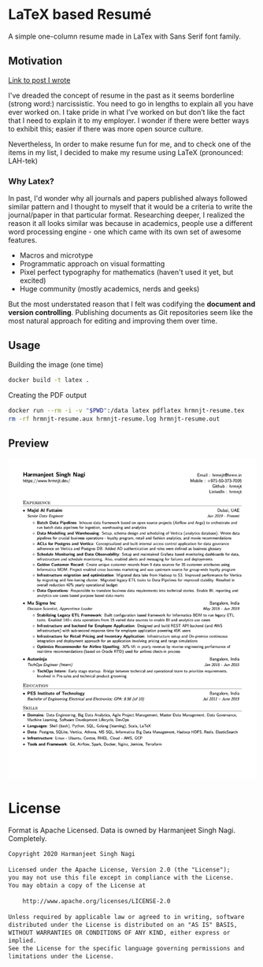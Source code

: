 
# LaTeX based Resumé

A simple one-column resume made in LaTex with Sans Serif font family.

## Motivation

[Link to post I wrote](https://www.hrmnjt.dev/p/resume-as-code)

I've dreaded the concept of resume in the past as it seems borderline (strong
word:) narcissistic. You need to go in lengths to explain all you have
ever worked on. I take pride in what I’ve worked on but don’t like the fact
that I need to explain it to my employer. I wonder if there were better ways to
exhibit this; easier if there was more open source culture.

Nevertheless, In order to make resume fun for me, and to check one of the
items in my list, I decided to make my resume using LaTeX (pronounced: LAH-tek)

### Why Latex?

In past, I'd wonder why all journals and papers published always followed
similar pattern and I thought to myself that it would be a criteria to write
the journal/paper in that particular format. Researching deeper, I realized
the reason it all looks similar was because in academics, people use a
different word processing engine - one which came with its own set of
awesome features.

- Macros and microtype
- Programmatic approach on visual formatting
- Pixel perfect typography for mathematics (haven't used it yet, but excited)
- Huge community (mostly academics, nerds and geeks)

But the most understated reason that I felt was codifying the **document and
version controlling**. Publishing documents as Git repositories seem like the
most natural approach for editing and improving them over time.

## Usage

Building the image (one time)

```bash
docker build -t latex .
```

Creating the PDF output
```bash
docker run --rm -i -v "$PWD":/data latex pdflatex hrmnjt-resume.tex
rm -rf hrmnjt-resume.aux hrmnjt-resume.log hrmnjt-resume.out
```

## Preview

![preview](./hrmnjt-resume.jpg)

# License

Format is Apache Licensed. Data is owned by Harmanjeet Singh Nagi. Completely.

```
Copyright 2020 Harmanjeet Singh Nagi

Licensed under the Apache License, Version 2.0 (the "License");
you may not use this file except in compliance with the License.
You may obtain a copy of the License at

    http://www.apache.org/licenses/LICENSE-2.0

Unless required by applicable law or agreed to in writing, software
distributed under the License is distributed on an "AS IS" BASIS,
WITHOUT WARRANTIES OR CONDITIONS OF ANY KIND, either express or implied.
See the License for the specific language governing permissions and
limitations under the License.
```
